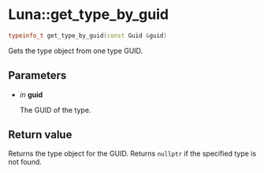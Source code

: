 # Luna::get_type_by_guid

```c++
typeinfo_t get_type_by_guid(const Guid &guid)
```

Gets the type object from one type GUID. 



## Parameters
* *in* **guid**

    The GUID of the type. 

## Return value
Returns the type object for the GUID. Returns `nullptr` if the specified type is not found. 


